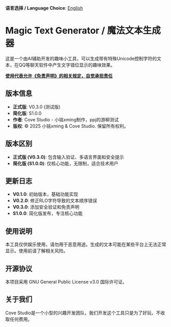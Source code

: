 **语言选择 / Language Choice**: [English](./README.en.md)

# Magic Text Generator / 魔法文本生成器

这是一个由AI辅助开发的趣味小工具，可以生成带有特殊Unicode控制字符的文本，在QQ等聊天软件中产生文字错位显示的趣味效果。

[**使用代表允许《免责声明》的相关规定，自觉承担责任**](/docs/免责声明Disclaimer/免责声明.md)

## 版本信息
- **正式版**: V0.3.0 (测试版)
- **简化版**: S1.0.0
- **作者**: Cove Studio - 小铭xming制作，ppj的游柳测试
- **版权**: © 2025 小铭xming & Cove Studio. 保留所有权利。

## 版本区别
- **正式版 (V0.3.0)**: 包含输入验证、多语言界面和安全提示
- **简化版 (S1.0.0)**: 仅核心功能，无限制，适合技术用户

## 更新日志
- **V0.1.0**: 初始版本，基础功能实现
- **V0.2.0**: 修正RLO字符导致的文本顺序错误
- **V0.3.0**: 添加安全验证和免责声明
- **S1.0.0**: 简化版发布，专注核心功能

## 使用说明
本工具仅供娱乐使用，请勿用于恶意用途。生成的文本可能在某些平台上无法正常显示。使用前请了解相关风险。

## 开源协议
本项目采用 GNU General Public License v3.0 国际许可证。

## 关于我们
Cove Studio是一个小型的兴趣开发团队，我们开发这个工具只是为了好玩，不收取任何费用。
